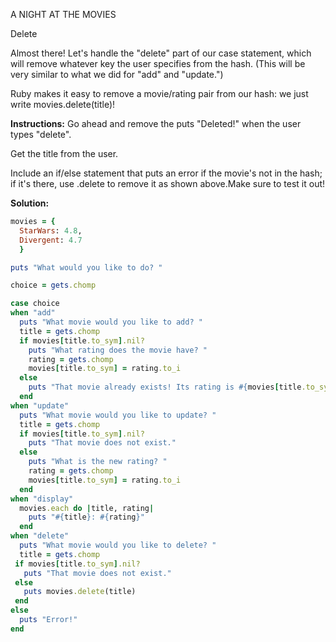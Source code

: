A NIGHT AT THE MOVIES

Delete

Almost there! Let's handle the "delete" part of our case statement, which will remove whatever key the user specifies from the hash. (This will be very similar to what we did for "add" and "update.")

Ruby makes it easy to remove a movie/rating pair from our hash: we just write movies.delete(title)!

**Instructions:**
Go ahead and remove the puts "Deleted!" when the user types "delete".

Get the title from the user.

Include an if/else statement that puts an error if the movie's not in the hash; if it's there, use .delete to remove it as shown above.Make sure to test it out!

**Solution:**
```ruby
movies = {
  StarWars: 4.8, 
  Divergent: 4.7
  }

puts "What would you like to do? "

choice = gets.chomp

case choice
when "add"
  puts "What movie would you like to add? "
  title = gets.chomp
  if movies[title.to_sym].nil? 
    puts "What rating does the movie have? "
    rating = gets.chomp
    movies[title.to_sym] = rating.to_i
  else
    puts "That movie already exists! Its rating is #{movies[title.to_sym]}."
  end
when "update"
  puts "What movie would you like to update? "
  title = gets.chomp
  if movies[title.to_sym].nil? 
    puts "That movie does not exist."
  else
    puts "What is the new rating? "
    rating = gets.chomp
    movies[title.to_sym] = rating.to_i
  end
when "display"
  movies.each do |title, rating| 
    puts "#{title}: #{rating}"
  end
when "delete"
  puts "What movie would you like to delete? "
  title = gets.chomp
 if movies[title.to_sym].nil? 
   puts "That movie does not exist."
 else
   puts movies.delete(title)
 end
else
  puts "Error!"
end
```
